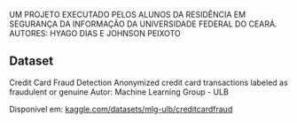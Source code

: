 UM PROJETO EXECUTADO PELOS ALUNOS DA RESIDÊNCIA EM SEGURANÇA DA INFORMAÇÃO DA UNIVERSIDADE FEDERAL DO CEARÁ.
AUTORES: HYAGO DIAS E JOHNSON PEIXOTO


## Dataset
Credit Card Fraud Detection
Anonymized credit card transactions labeled as fraudulent or genuine
Autor: Machine Learning Group - ULB

Disponível em: [kaggle.com/datasets/mlg-ulb/creditcardfraud](https://www.kaggle.com/datasets/mlg-ulb/creditcardfraud)
